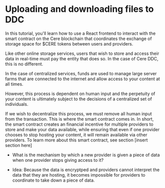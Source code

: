 # Uploading and downloading files to DDC

In this tutorial, you'll learn how to use a React frontend to interact with the smart contract on the Cere blockchain that coordinates the exchange of storage space for $CERE tokens between users and providers. 

Like other online storage services, users that wish to store and access their data in real-time must pay the entity that does so. In the case of Cere DDC, this is no different. 

In the case of centralized services, funds are used to manage large server farms that are connected to the internet and allow access to your content at all times. 

However, this process is dependent on human input and the perpetuity of your content is ultimately subject to the decisions of a centralized set of individuals.

If we wish to decentralize this process, we must remove all human input from the transaction. This is where the smart contract comes in. In short, the smart contract creates an financial incentive for multiple providers to store and make your data available, while ensuring that even if one provider chooses to stop hosting your content, it will remain available via other providers. To learn more about this smart contract, see section [insert section here]

- What is the mechanism by which a new provider is given a piece of data when one provider stops giving access to it?

- Idea: Because the data is encryptped and providers cannot interpret the data that they are hosting, it becomes impossible for providers to coordinate to take down a piece of data. 

